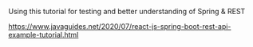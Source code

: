 Using this tutorial for testing and better understanding of Spring & REST

https://www.javaguides.net/2020/07/react-js-spring-boot-rest-api-example-tutorial.html
